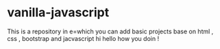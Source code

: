 # vanilla-javascript
This is a repository in e=which you can add basic projects base on html , css , bootstrap and jacvascript
hi hello
how you doin !
